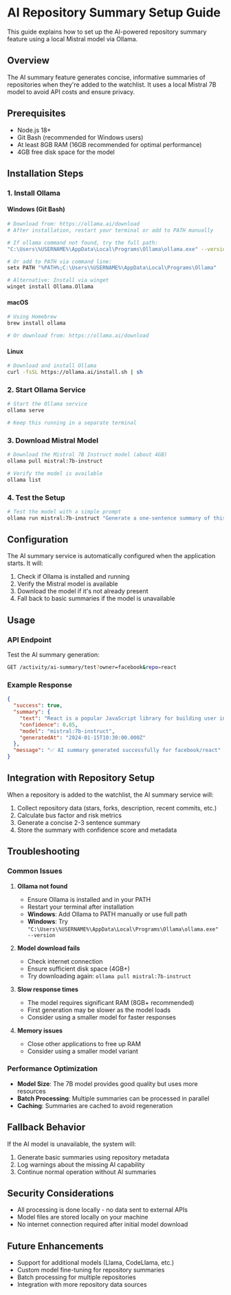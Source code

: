 # AI Repository Summary Setup Guide

This guide explains how to set up the AI-powered repository summary feature using a local Mistral model via Ollama.

## Overview

The AI summary feature generates concise, informative summaries of repositories when they're added to the watchlist. It uses a local Mistral 7B model to avoid API costs and ensure privacy.

## Prerequisites

- Node.js 18+ 
- Git Bash (recommended for Windows users)
- At least 8GB RAM (16GB recommended for optimal performance)
- 4GB free disk space for the model

## Installation Steps

### 1. Install Ollama

#### Windows (Git Bash)
```bash
# Download from: https://ollama.ai/download
# After installation, restart your terminal or add to PATH manually

# If ollama command not found, try the full path:
"C:\Users\%USERNAME%\AppData\Local\Programs\Ollama\ollama.exe" --version

# Or add to PATH via command line:
setx PATH "%PATH%;C:\Users\%USERNAME%\AppData\Local\Programs\Ollama"

# Alternative: Install via winget
winget install Ollama.Ollama
```

#### macOS
```bash
# Using Homebrew
brew install ollama

# Or download from: https://ollama.ai/download
```

#### Linux
```bash
# Download and install Ollama
curl -fsSL https://ollama.ai/install.sh | sh
```

### 2. Start Ollama Service

```bash
# Start the Ollama service
ollama serve

# Keep this running in a separate terminal
```

### 3. Download Mistral Model

```bash
# Download the Mistral 7B Instruct model (about 4GB)
ollama pull mistral:7b-instruct

# Verify the model is available
ollama list
```

### 4. Test the Setup

```bash
# Test the model with a simple prompt
ollama run mistral:7b-instruct "Generate a one-sentence summary of this test."
```

## Configuration

The AI summary service is automatically configured when the application starts. It will:

1. Check if Ollama is installed and running
2. Verify the Mistral model is available
3. Download the model if it's not already present
4. Fall back to basic summaries if the model is unavailable

## Usage

### API Endpoint

Test the AI summary generation:

```bash
GET /activity/ai-summary/test?owner=facebook&repo=react
```

### Example Response

```json
{
  "success": true,
  "summary": {
    "text": "React is a popular JavaScript library for building user interfaces, maintained by Facebook with over 200k stars and active development by hundreds of contributors.",
    "confidence": 0.85,
    "model": "mistral:7b-instruct",
    "generatedAt": "2024-01-15T10:30:00.000Z"
  },
  "message": "✅ AI summary generated successfully for facebook/react"
}
```

## Integration with Repository Setup

When a repository is added to the watchlist, the AI summary service will:

1. Collect repository data (stars, forks, description, recent commits, etc.)
2. Calculate bus factor and risk metrics
3. Generate a concise 2-3 sentence summary
4. Store the summary with confidence score and metadata

## Troubleshooting

### Common Issues

1. **Ollama not found**
   - Ensure Ollama is installed and in your PATH
   - Restart your terminal after installation
   - **Windows**: Add Ollama to PATH manually or use full path
   - **Windows**: Try `"C:\Users\%USERNAME%\AppData\Local\Programs\Ollama\ollama.exe" --version`

2. **Model download fails**
   - Check internet connection
   - Ensure sufficient disk space (4GB+)
   - Try downloading again: `ollama pull mistral:7b-instruct`

3. **Slow response times**
   - The model requires significant RAM (8GB+ recommended)
   - First generation may be slower as the model loads
   - Consider using a smaller model for faster responses

4. **Memory issues**
   - Close other applications to free up RAM
   - Consider using a smaller model variant

### Performance Optimization

- **Model Size**: The 7B model provides good quality but uses more resources
- **Batch Processing**: Multiple summaries can be processed in parallel
- **Caching**: Summaries are cached to avoid regeneration

## Fallback Behavior

If the AI model is unavailable, the system will:

1. Generate basic summaries using repository metadata
2. Log warnings about the missing AI capability
3. Continue normal operation without AI summaries

## Security Considerations

- All processing is done locally - no data sent to external APIs
- Model files are stored locally on your machine
- No internet connection required after initial model download

## Future Enhancements

- Support for additional models (Llama, CodeLlama, etc.)
- Custom model fine-tuning for repository summaries
- Batch processing for multiple repositories
- Integration with more repository data sources 